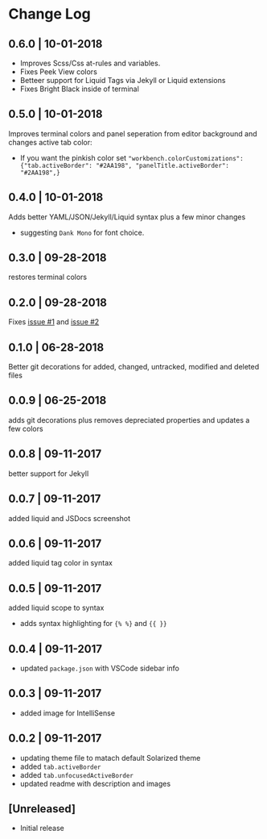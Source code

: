 # Change Log

## 0.6.0 | 10-01-2018
* Improves Scss/Css at-rules and variables. 
* Fixes Peek View colors
* Betteer support for Liquid Tags via Jekyll or Liquid extensions
* Fixes Bright Black inside of terminal 

## 0.5.0 | 10-01-2018
Improves terminal colors and panel seperation from editor background and changes active tab color:
* If you want the pinkish color set `"workbench.colorCustomizations": {"tab.activeBorder": "#2AA198", "panelTitle.activeBorder": "#2AA198",}`

## 0.4.0 | 10-01-2018
Adds better YAML/JSON/Jekyll/Liquid syntax plus a few minor changes
* suggesting `Dank Mono` for font choice. 

## 0.3.0 | 09-28-2018
restores terminal colors

## 0.2.0 | 09-28-2018
Fixes [issue #1](https://github.com/ginfuru/vscode-better-solarized-dark/issues/1) and [issue #2](https://github.com/ginfuru/vscode-better-solarized-dark/issues/2)

## 0.1.0 | 06-28-2018
Better git decorations for added, changed, untracked, modified and deleted files

## 0.0.9 | 06-25-2018
adds git decorations plus removes depreciated properties and updates a few colors

## 0.0.8 | 09-11-2017
better support for Jekyll

## 0.0.7 | 09-11-2017
added liquid and JSDocs screenshot

## 0.0.6 | 09-11-2017
added liquid tag color in syntax

## 0.0.5 | 09-11-2017
added liquid scope to syntax
- adds syntax highlighting for `{% %}` and `{{ }}`

## 0.0.4 | 09-11-2017
- updated `package.json` with VSCode sidebar info

## 0.0.3 | 09-11-2017
- added image for IntelliSense

## 0.0.2 | 09-11-2017
- updating theme file to matach default Solarized theme
- added `tab.activeBorder` 
- added `tab.unfocusedActiveBorder`
- updated readme with description and images

## [Unreleased]
- Initial release
